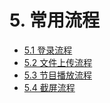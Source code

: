 # 5.   常用流程

* [5.1     登录流程](Process/Load.md)
* [5.2     文件上传流程](Process/Upload.md)
* [5.3     节目播放流程](Process/Play.md)
* [5.4     截屏流程](Process/screenCapture.md)